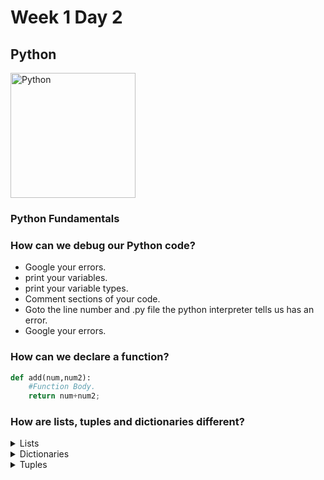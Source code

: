 # Week 1 Day 2

## Python

<img src="https://www.python.org/static/opengraph-icon-200x200.png" alt="Python" width="200px">

### Python Fundamentals

### How can we debug our Python code?

* Google your errors.
* print your variables.
* print your variable types.
* Comment sections of your code.
* Goto the line number and .py file the python interpreter tells us has an error.
* Google your errors.

### How can we declare a function?

```python
def add(num,num2):
    #Function Body.
    return num+num2;
```

### How are lists, tuples and dictionaries different?

<details>
    <summary>Lists</summary>

    Lists are like arrays in that they store
    data or multiple values as indices as opposed to key / value pairs.

    <code>
        shoppingList = [];
        shoppingList.append("milk");
        shoppingList.append("bread");
        shoppingList.append("eggs");
    </code>
</details>


<details>
    <summary>Dictionaries</summary>

    Dictionaries use key / value pairs to map data or values, rather than indices / numbers.

    <code>
        customer = {
            "firstName":"John",
            "lastName":"Smith",
            "city":"McLean"
            "state":"VA"
            "address":"123 Bottleneck Dr."
        };
    </code>
</details>

<details>
    <summary>Tuples</summary>

    Tuples operate similarly to a list, except once data has been entered into it, it cannot be changed. This gives us a more secure data structure and may help reduce or prevent errors. 

    <code>
        stacks = (
            "Python",
            "MEAN",
            "Java",
            "C#"
        )
    </code>
</details>